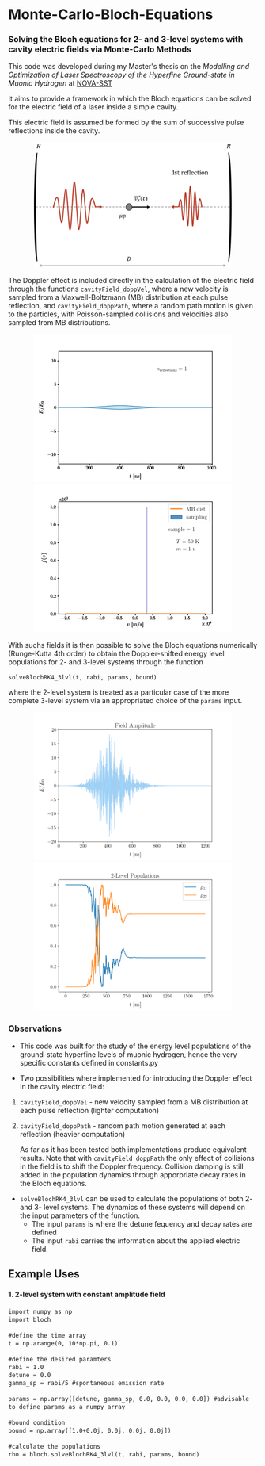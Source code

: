 # Monte-Carlo-Bloch-Equations
### Solving the Bloch equations for 2- and 3-level systems with cavity electric fields via Monte-Carlo Methods

This code was developed during my Master's thesis on the *Modelling and Optimization of Laser Spectroscopy of the Hyperfine Ground-state in Muonic Hydrogen*
at [NOVA-SST](https://www.fct.unl.pt/en)

It aims to provide a framework in which the Bloch equations can be solved for the electric field of a laser inside a simple cavity.

This electric field is assumed be formed by the sum of successive pulse reflections inside the cavity.

<p align="center" width="100%">
    <img src="./img/cavity_field_dopp_scheme.png" width="400"> 
</p>

The Doppler effect is included directly in the calculation of the electric field through the functions `cavityField_doppVel`, where a new velocity is sampled from a Maxwell-Boltzmann (MB) distribution at each pulse reflection, and `cavityField_doppPath`, where a random path motion is given to the particles, with Poisson-sampled collisions and velocities also sampled from MB distributions.

<p align="center" width="100%">
    <img src="./img/field_animation.gif" width="400">
    <img src="./img/vel_animation.gif" width="400">
</p>
 
With suchs fields it is then possible to solve the Bloch equations numerically (Runge-Kutta 4th order) to obtain the Doppler-shifted energy level populations for 2- and 3-level systems through the function

```
solveBlochRK4_3lvl(t, rabi, params, bound)
```

where the 2-level system is treated as a particular case of the more complete 3-level system via an appropriated choice of the `params` input. 

<p align="center" width="100%">
    <img src="./img/field.png" width="400">
    <img src="./img/2lvl_pop.png" width="400">
</p>


### Observations

- This code was built for the study of the energy level populations of the ground-state hyperfine levels of muonic hydrogen, hence the very specific constants defined in constants.py

- Two possibilities where implemented for introducing the Doppler effect in the cavity electric field:
 1. `cavityField_doppVel` - new velocity sampled from a MB distribution at each pulse reflection (lighter computation)
 2. `cavityField_doppPath` - random path motion generated at each reflection (heavier computation)
    
    As far as it has been tested both implementations produce equivalent results. Note that with `cavityField_doppPath` the only effect of collisions in the field is to shift the Doppler frequency. Collision damping is still added in the population dynamics through apporpriate decay rates in the Bloch equations.
    
- `solveBlochRK4_3lvl` can be used to calculate the populations of both 2- and 3- level systems. The dynamics of these systems will depend on the input parameters of the function. 
  - The input `params` is where the detune fequency and decay rates are defined
  - The  input `rabi` carries the information about the applied electric field.
   
   
## Example Uses

#### 1. 2-level system with constant amplitude field

```
import numpy as np
import bloch

#define the time array
t = np.arange(0, 10*np.pi, 0.1)

#define the desired paramters
rabi = 1.0
detune = 0.0
gamma_sp = rabi/5 #spontaneous emission rate

params = np.array([detune, gamma_sp, 0.0, 0.0, 0.0, 0.0]) #advisable to define params as a numpy array

#bound condition
bound = np.array([1.0+0.0j, 0.0j, 0.0j, 0.0j])

#calculate the populations
rho = bloch.solveBlochRK4_3lvl(t, rabi, params, bound)

```


